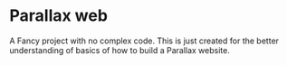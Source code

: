 # Parallax web
A Fancy project with no complex code. This is just created for the better understanding of basics of how to build a Parallax website.
